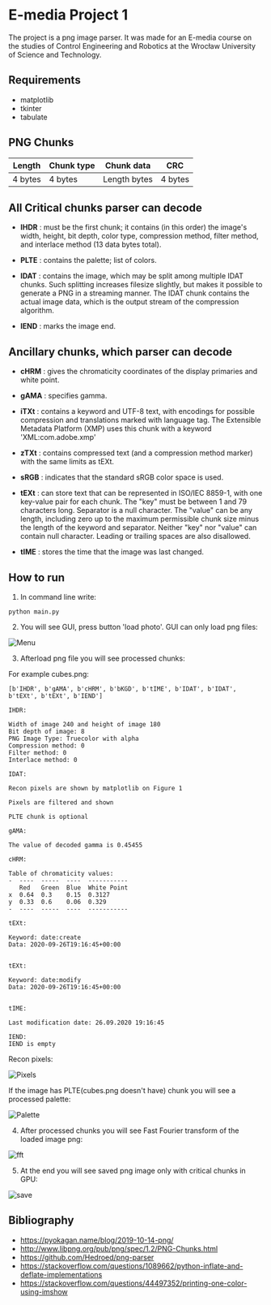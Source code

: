 # E-media Project 1

The project is a png image parser. It was made for an E-media course on the studies of Control Engineering and Robotics at the Wrocław University of Science and Technology.

## Requirements

- matplotlib
- tkinter
- tabulate

## PNG Chunks

| Length  | Chunk type |  Chunk data  |   CRC   |
|---------|------------|--------------|---------|
| 4 bytes | 4 bytes    | Length bytes | 4 bytes |

## All Critical chunks parser can decode

- **IHDR** : must be the first chunk; it contains (in this order) the image's width,
        height, bit depth, color type, compression method, filter method, and
        interlace method (13 data bytes total).

- **PLTE** : contains the palette; list of colors.

- **IDAT** : contains the image, which may be split among multiple IDAT chunks.
        Such splitting increases filesize slightly, but makes it possible to
        generate a PNG in a streaming manner. The IDAT chunk contains the
        actual image data, which is the output stream of the compression
        algorithm.

- **IEND** : marks the image end.

## Ancillary chunks, which parser can decode

- **cHRM** : gives the chromaticity coordinates of the display primaries and white
        point.

- **gAMA** : specifies gamma.

- **iTXt** : contains a keyword and UTF-8 text, with encodings for possible
        compression and translations marked with language tag. The Extensible
        Metadata Platform (XMP) uses this chunk with a keyword
        'XML:com.adobe.xmp'

- **zTXt** : contains compressed text (and a compression method marker) with the same limits as tEXt.

- **sRGB** : indicates that the standard sRGB color space is used.

- **tEXt** : can store text that can be represented in ISO/IEC 8859-1, with one
        key-value pair for each chunk. The "key" must be between 1 and 79
        characters long. Separator is a null character. The "value" can be any
        length, including zero up to the maximum permissible chunk size minus
        the length of the keyword and separator. Neither "key" nor "value" can
        contain null character. Leading or trailing spaces are also disallowed.

- **tIME** : stores the time that the image was last changed.

## How to run

1. In command line write:

```shell
python main.py
```

2. You will see GUI, press button 'load photo'. GUI can only load png files:

![Menu](screenshots/menu.PNG "Menu")

3. Afterload png file you will see processed chunks:

For example cubes.png:

```shell
[b'IHDR', b'gAMA', b'cHRM', b'bKGD', b'tIME', b'IDAT', b'IDAT', b'tEXt', b'tEXt', b'IEND']

IHDR:

Width of image 240 and height of image 180
Bit depth of image: 8
PNG Image Type: Truecolor with alpha
Compression method: 0
Filter method: 0
Interlace method: 0

IDAT:

Recon pixels are shown by matplotlib on Figure 1

Pixels are filtered and shown

PLTE chunk is optional

gAMA:

The value of decoded gamma is 0.45455

cHRM:

Table of chromaticity values:
-  ----  -----  ----  -----------
   Red   Green  Blue  White Point
x  0.64  0.3    0.15  0.3127
y  0.33  0.6    0.06  0.329
-  ----  -----  ----  -----------

tEXt:

Keyword: date:create
Data: 2020-09-26T19:16:45+00:00


tEXt:

Keyword: date:modify
Data: 2020-09-26T19:16:45+00:00


tIME:

Last modification date: 26.09.2020 19:16:45

IEND:
IEND is empty
```

Recon pixels:

![Pixels](screenshots/pixels.PNG "Pixels")

If the image has PLTE(cubes.png doesn't have) chunk you will see a processed palette:

![Palette](screenshots/palette.PNG "Palette")

4. After processed chunks you will see Fast Fourier transform of the loaded image png:

![fft](screenshots/fft.PNG "fft")

5. At the end you will see saved png image only with critical chunks in GPU:

![save](screenshots/save.PNG "save")

## Bibliography

- https://pyokagan.name/blog/2019-10-14-png/
- http://www.libpng.org/pub/png/spec/1.2/PNG-Chunks.html
- https://github.com/Hedroed/png-parser
- https://stackoverflow.com/questions/1089662/python-inflate-and-deflate-implementations
- https://stackoverflow.com/questions/44497352/printing-one-color-using-imshow
